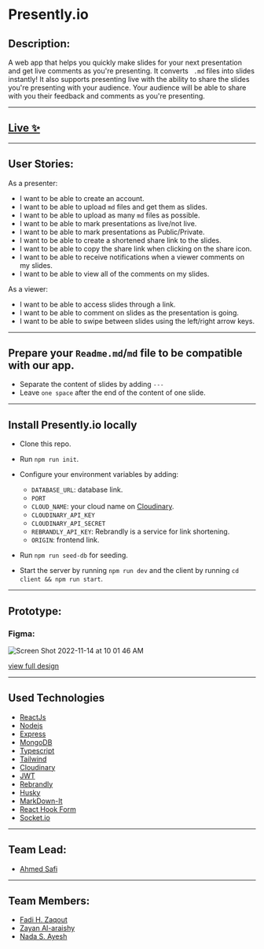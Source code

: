 # Presently.io

## Description:

A web app that helps you quickly make slides for your next presentation and get live comments as you're presenting. 
It converts ` .md` files into slides instantly! It also supports presenting live with the ability to share the slides you're presenting with your audience. Your audience will be able to share with you their feedback and comments as you're presenting.

---

## [Live ✨](https://presentlyio.netlify.app/)

---

## User Stories:

As a presenter:

- I want to be able to create an account.
- I want to be able to upload `md` files and get them as slides.
- I want to be able to upload as many `md` files as possible.
- I want to be able to mark presentations as live/not live.
- I want to be able to mark presentations as Public/Private.
- I want to be able to create a shortened share link to the slides.
- I want to be able to copy the share link when clicking on the share icon.
- I want to be able to receive notifications when a viewer comments on my slides.
- I want to be able to view all of the comments on my slides.

As a viewer:

 - I want to be able to access slides through a link.
 - I want to be able to comment on slides as the presentation is going.
 - I want to be able to swipe between slides using the left/right arrow keys.
 
---
##  Prepare your `Readme.md`/`md` file to be compatible with our app.

  - Separate the content of slides by adding `---`
  - Leave `one space` after the end of the content of one slide.
  
---
##  Install Presently.io locally

- Clone this repo.
- Run `npm run init`.
- Configure your environment variables by adding: 
  -  `DATABASE_URL`: database link.
  -  `PORT`
  -  `CLOUD_NAME`: your cloud name on [Cloudinary](https://cloudinary.com/).
  - `CLOUDINARY_API_KEY`
  - `CLOUDINARY_API_SECRET`
  - `REBRANDLY_API_KEY`: Rebrandly is a service for link shortening.
  - `ORIGIN`: frontend link.

- Run `npm run seed-db` for seeding.
- Start the server by running `npm run dev` and the client by running `cd client && npm run start`.

---
## Prototype: 

### Figma:
![Screen Shot 2022-11-14 at 10 01 46 AM](https://user-images.githubusercontent.com/43090330/201606736-eb8c6ecf-40f3-454a-9be5-77fe95c8bbfc.png)

[view full design](https://www.figma.com/file/DjgbaE38Ba84XMJgCtjrfv/Presently.io?node-id=0%3A1&t=JC2FdeDHK9S8YT0t-1)

---

##  Used Technologies

- [ReactJs](https://reactjs.org/)
- [Nodejs](https://nodejs.org/en/)
- [Express](https://expressjs.com/)
- [MongoDB](https://www.mongodb.com/)
- [Typescript](typescriptlang.org)
- [Tailwind](https://tailwindcss.com/)
- [Cloudinary](https://cloudinary.com/)
- [JWT](https://jwt.io/)
- [Rebrandly](https://www.rebrandly.com/)
- [Husky](https://typicode.github.io/husky/#/)
- [MarkDown-It](https://www.npmjs.com/package/markdown-it)
- [React Hook Form](https://react-hook-form.com/)
- [Socket.io](https://socket.io/)

---
## Team Lead:

- [Ahmed Safi](https://github.com/AhmedSafi97)

---
## Team Members:

- [Fadi H. Zaqout](https://github.com/fadezak100)
- [Zayan Al-araishy](https://github.com/Zayan-Alaraishy)
- [Nada S. Ayesh](https://github.com/nadasuhailAyesh12)
